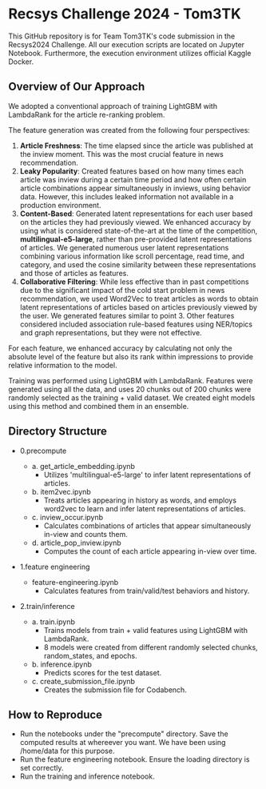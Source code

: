 # Recsys Challenge 2024 - Tom3TK

This GitHub repository is for Team Tom3TK's code submission in the Recsys2024 Challenge. All our execution scripts are located on Jupyter Notebook. Furthermore, the execution environment utilizes official Kaggle Docker.

## Overview of Our Approach

We adopted a conventional approach of training LightGBM with LambdaRank for the article re-ranking problem.

The feature generation was created from the following four perspectives:
1. **Article Freshness**: The time elapsed since the article was published at the inview moment. This was the most crucial feature in news recommendation.
2. **Leaky Popularity**: Created features based on how many times each article was inview during a certain time period and how often certain article combinations appear simultaneously in inviews, using behavior data. However, this includes leaked information not available in a production environment.
3. **Content-Based**: Generated latent representations for each user based on the articles they had previously viewed. We enhanced accuracy by using what is considered state-of-the-art at the time of the competition, **multilingual-e5-large**, rather than pre-provided latent representations of articles. We generated numerous user latent representations combining various information like scroll percentage, read time, and category, and used the cosine similarity between these representations and those of articles as features.
4. **Collaborative Filtering**: While less effective than in past competitions due to the significant impact of the cold start problem in news recommendation, we used Word2Vec to treat articles as words to obtain latent representations of articles based on articles previously viewed by the user. We generated features similar to point 3. Other features considered included association rule-based features using NER/topics and graph representations, but they were not effective.

For each feature, we enhanced accuracy by calculating not only the absolute level of the feature but also its rank within impressions to provide relative information to the model.

Training was performed using LightGBM with LambdaRank. Features were generated using all the data, and uses 20 chunks out of 200 chunks were randomly selected as the training + valid dataset. We created eight models using this method and combined them in an ensemble.


## Directory Structure

- 0.precompute
  - a. get_article_embedding.ipynb
    - Utilizes 'multilingual-e5-large' to infer latent representations of articles.
  - b. item2vec.ipynb
    - Treats articles appearing in history as words, and employs word2vec to learn and infer latent representations of articles.
  - c. inview_occur.ipynb
    - Calculates combinations of articles that appear simultaneously in-view and counts them.
  - d. article_pop_inview.ipynb
    - Computes the count of each article appearing in-view over time.

- 1.feature engineering
  - feature-engineering.ipynb
    - Calculates features from train/valid/test behaviors and history.
- 2.train/inference
  - a. train.ipynb
    - Trains models from train + valid features using LightGBM with LambdaRank.
    - 8 models were created from different randomly selected chunks, random_states, and epochs.
  - b. inference.ipynb
    - Predicts scores for the test dataset.
  - c. create_submission_file.ipynb
    - Creates the submission file for Codabench.


## How to Reproduce

- Run the notebooks under the "precompute" directory. Save the computed results at whereever you want. We have been using /home/data for this purpose.
- Run the feature engineering notebook. Ensure the loading directory is set correctly.
- Run the training and inference notebook.
